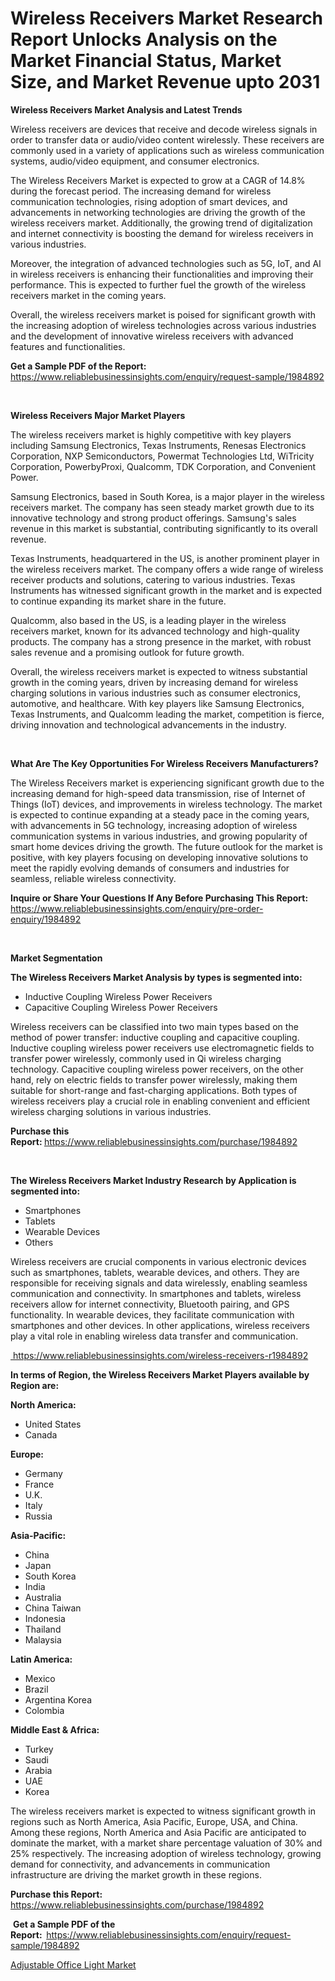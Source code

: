 <p><h1>Wireless Receivers Market Research Report Unlocks Analysis on the Market Financial Status, Market Size, and Market Revenue upto 2031</h1></p><p><strong>Wireless Receivers Market Analysis and Latest Trends</strong></p>
<p><p>Wireless receivers are devices that receive and decode wireless signals in order to transfer data or audio/video content wirelessly. These receivers are commonly used in a variety of applications such as wireless communication systems, audio/video equipment, and consumer electronics.</p><p>The Wireless Receivers Market is expected to grow at a CAGR of 14.8% during the forecast period. The increasing demand for wireless communication technologies, rising adoption of smart devices, and advancements in networking technologies are driving the growth of the wireless receivers market. Additionally, the growing trend of digitalization and internet connectivity is boosting the demand for wireless receivers in various industries.</p><p>Moreover, the integration of advanced technologies such as 5G, IoT, and AI in wireless receivers is enhancing their functionalities and improving their performance. This is expected to further fuel the growth of the wireless receivers market in the coming years.</p><p>Overall, the wireless receivers market is poised for significant growth with the increasing adoption of wireless technologies across various industries and the development of innovative wireless receivers with advanced features and functionalities.</p></p>
<p><strong>Get a Sample PDF of the Report:&nbsp;</strong> <a href="https://www.reliablebusinessinsights.com/enquiry/request-sample/1984892">https://www.reliablebusinessinsights.com/enquiry/request-sample/1984892</a></p>
<p>&nbsp;</p>
<p><strong>Wireless Receivers Major Market Players</strong></p>
<p><p>The wireless receivers market is highly competitive with key players including Samsung Electronics, Texas Instruments, Renesas Electronics Corporation, NXP Semiconductors, Powermat Technologies Ltd, WiTricity Corporation, PowerbyProxi, Qualcomm, TDK Corporation, and Convenient Power. </p><p>Samsung Electronics, based in South Korea, is a major player in the wireless receivers market. The company has seen steady market growth due to its innovative technology and strong product offerings. Samsung's sales revenue in this market is substantial, contributing significantly to its overall revenue.</p><p>Texas Instruments, headquartered in the US, is another prominent player in the wireless receivers market. The company offers a wide range of wireless receiver products and solutions, catering to various industries. Texas Instruments has witnessed significant growth in the market and is expected to continue expanding its market share in the future.</p><p>Qualcomm, also based in the US, is a leading player in the wireless receivers market, known for its advanced technology and high-quality products. The company has a strong presence in the market, with robust sales revenue and a promising outlook for future growth.</p><p>Overall, the wireless receivers market is expected to witness substantial growth in the coming years, driven by increasing demand for wireless charging solutions in various industries such as consumer electronics, automotive, and healthcare. With key players like Samsung Electronics, Texas Instruments, and Qualcomm leading the market, competition is fierce, driving innovation and technological advancements in the industry.</p></p>
<p>&nbsp;</p>
<p><strong>What Are The Key Opportunities For Wireless Receivers Manufacturers?</strong></p>
<p><p>The Wireless Receivers market is experiencing significant growth due to the increasing demand for high-speed data transmission, rise of Internet of Things (IoT) devices, and improvements in wireless technology. The market is expected to continue expanding at a steady pace in the coming years, with advancements in 5G technology, increasing adoption of wireless communication systems in various industries, and growing popularity of smart home devices driving the growth. The future outlook for the market is positive, with key players focusing on developing innovative solutions to meet the rapidly evolving demands of consumers and industries for seamless, reliable wireless connectivity.</p></p>
<p><strong>Inquire or Share Your Questions If Any Before Purchasing This Report:</strong> <a href="https://www.reliablebusinessinsights.com/enquiry/pre-order-enquiry/1984892">https://www.reliablebusinessinsights.com/enquiry/pre-order-enquiry/1984892</a></p>
<p>&nbsp;</p>
<p><strong>Market Segmentation</strong></p>
<p><strong>The Wireless Receivers Market Analysis by types is segmented into:</strong></p>
<p><ul><li>Inductive Coupling Wireless Power Receivers</li><li>Capacitive Coupling Wireless Power Receivers</li></ul></p>
<p><p>Wireless receivers can be classified into two main types based on the method of power transfer: inductive coupling and capacitive coupling. Inductive coupling wireless power receivers use electromagnetic fields to transfer power wirelessly, commonly used in Qi wireless charging technology. Capacitive coupling wireless power receivers, on the other hand, rely on electric fields to transfer power wirelessly, making them suitable for short-range and fast-charging applications. Both types of wireless receivers play a crucial role in enabling convenient and efficient wireless charging solutions in various industries.</p></p>
<p><strong>Purchase this Report:&nbsp;</strong><a href="https://www.reliablebusinessinsights.com/purchase/1984892">https://www.reliablebusinessinsights.com/purchase/1984892</a></p>
<p>&nbsp;</p>
<p><strong>The Wireless Receivers Market Industry Research by Application is segmented into:</strong></p>
<p><ul><li>Smartphones</li><li>Tablets</li><li>Wearable Devices</li><li>Others</li></ul></p>
<p><p>Wireless receivers are crucial components in various electronic devices such as smartphones, tablets, wearable devices, and others. They are responsible for receiving signals and data wirelessly, enabling seamless communication and connectivity. In smartphones and tablets, wireless receivers allow for internet connectivity, Bluetooth pairing, and GPS functionality. In wearable devices, they facilitate communication with smartphones and other devices. In other applications, wireless receivers play a vital role in enabling wireless data transfer and communication.</p></p>
<p><a href="https://www.reliablebusinessinsights.com/wireless-receivers-r1984892">&nbsp;https://www.reliablebusinessinsights.com/wireless-receivers-r1984892</a></p>
<p><strong>In terms of Region, the Wireless Receivers Market Players available by Region are:</strong></p>
<p>
    <p> <strong> North America: </strong>
        <ul>
            <li>United States</li>
            <li>Canada</li>
        </ul>
        </p> 
    <p> <strong> Europe: </strong>
        <ul>
            <li>Germany</li>
            <li>France</li>
            <li>U.K.</li>
            <li>Italy</li>
            <li>Russia</li>
        </ul>
        </p> 
    <p> <strong> Asia-Pacific: </strong>
        <ul>
            <li>China</li>
            <li>Japan</li>
            <li>South Korea</li>
            <li>India</li>
            <li>Australia</li>
            <li>China Taiwan</li>
            <li>Indonesia</li>
            <li>Thailand</li>
            <li>Malaysia</li>
        </ul>
        </p> 
    <p> <strong> Latin America: </strong>
        <ul>
            <li>Mexico</li>
            <li>Brazil</li>
            <li>Argentina Korea</li>
            <li>Colombia</li>
        </ul>
        </p> 
    <p> <strong> Middle East & Africa: </strong>
        <ul>
            <li>Turkey</li>
            <li>Saudi</li>
            <li>Arabia</li>
            <li>UAE</li>
            <li>Korea</li>
        </ul>
    </p>
    </p>
<p><p>The wireless receivers market is expected to witness significant growth in regions such as North America, Asia Pacific, Europe, USA, and China. Among these regions, North America and Asia Pacific are anticipated to dominate the market, with a market share percentage valuation of 30% and 25% respectively. The increasing adoption of wireless technology, growing demand for connectivity, and advancements in communication infrastructure are driving the market growth in these regions.</p></p>
<p><strong>Purchase this Report: </strong><a href="https://www.reliablebusinessinsights.com/purchase/1984892">https://www.reliablebusinessinsights.com/purchase/1984892</a></p>
<p>&nbsp;<strong>Get a Sample PDF of the Report:&nbsp;&nbsp;</strong><a href="https://www.reliablebusinessinsights.com/enquiry/request-sample/1984892">https://www.reliablebusinessinsights.com/enquiry/request-sample/1984892</a></p>
<p><strong></strong></p>
<p><p><a href="https://github.com/nafisalvee228/Market-Research-Report-List-1/blob/main/adjustable-office-light-market.md">Adjustable Office Light Market</a></p></p>